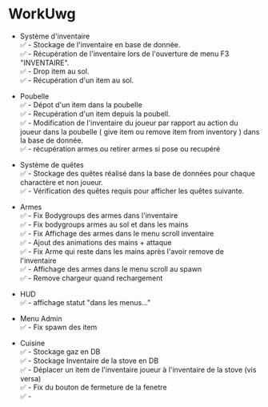 # WorkUwg

- Système d'inventaire</br>
    ✅ - Stockage de l'inventaire en base de donnée.</br>
    ✅ - Récupération de l'inventaire lors de l'ouverture de menu F3 "INVENTAIRE".</br>
    ✅ - Drop item au sol.</br>
    ✅ - Récupération d'un item au sol.</br>

- Poubelle</br>
    ✅ - Dépot d'un item dans la poubelle</br>
    ✅ - Recupération d'un item depuis la poubell.</br>
    ✅ - Modification de l'inventaire du joueur par rapport au action du joueur dans la poubelle ( give item ou remove item from inventory ) dans la base de donnée.</br>
    ✅ - récupération armes ou retirer armes si pose ou recupéré

- Système de quêtes</br>
    ✅ - Stockage des quêtes réalisé dans la base de données pour chaque charactère et non joueur.</br>
    ✅ - Vérification des quêtes requis pour afficher les quêtes suivante.</br>

- Armes</br>
    ✅ - Fix Bodygroups des armes dans l'inventaire</br>
    ✅ - Fix bodygroups armes au sol et dans les mains</br>
    ✅ - Fix Affichage des armes dans le menu scroll inventaire</br>
    ✅ - Ajout des animations des mains + attaque</br>
    ✅ - Fix Arme qui reste dans les mains après l'avoir remove de l'inventaire</br>
    ✅ - Affichage des armes dans le menu scroll au spawn</br>
    ✅ - Remove chargeur quand rechargement
    
- HUD</br>
    ✅ - affichage statut "dans les menus..."</br>

- Menu Admin</br>
    ✅ - Fix spawn des item</br>
    
- Cuisine</br>
    ✅ - Stockage gaz en DB</br>
    ✅ - Stockage Inventaire de la stove en DB</br>
    ✅ - Déplacer un item de l'inventaire joueur à l'inventaire de la stove (vis versa)</br>
    ✅ - Fix du bouton de fermeture de la fenetre</br>
    ✅ - </br>



